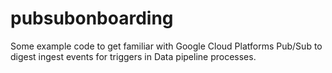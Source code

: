 # pubsubonboarding
Some example code to get familiar with Google Cloud Platforms Pub/Sub to digest ingest events for triggers in Data pipeline processes.
